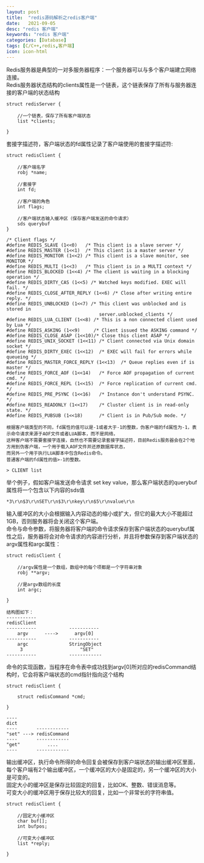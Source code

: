 ```yaml
---
layout: post
title:  "redis源码解析之redis客户端"
date:   2021-09-05
desc: "redis 客户端"
keywords: "redis 客户端"
categories: [Database]
tags: [C/C++,redis,客户端]
icon: icon-html
---
```


Redis服务器是典型的一对多服务器程序：一个服务器可以与多个客户端建立网络连接。<br/>
Redis服务器状态结构的clients属性是一个链表，这个链表保存了所有与服务器连接的客户端的状态结构

    struct redisServer {
    
        //一个链表，保存了所有客户端状态
        list *clients;
    
    }
    
套接字描述符，客户端状态的fd属性记录了客户端使用的套接字描述符:

    struct redisClient {
    
        //客户端名字
        robj *name;
    
        //套接字
        int fd;
        
        //客户端的角色
        int flags;
    
        //客户端状态输入缓冲区（保存客户端发送的命令请求）
        sds querybuf
    }    
    
    /* Client flags */
    #define REDIS_SLAVE (1<<0)   /* This client is a slave server */
    #define REDIS_MASTER (1<<1)  /* This client is a master server */
    #define REDIS_MONITOR (1<<2) /* This client is a slave monitor, see MONITOR */
    #define REDIS_MULTI (1<<3)   /* This client is in a MULTI context */
    #define REDIS_BLOCKED (1<<4) /* The client is waiting in a blocking operation */
    #define REDIS_DIRTY_CAS (1<<5) /* Watched keys modified. EXEC will fail. */
    #define REDIS_CLOSE_AFTER_REPLY (1<<6) /* Close after writing entire reply. */
    #define REDIS_UNBLOCKED (1<<7) /* This client was unblocked and is stored in
                                      server.unblocked_clients */
    #define REDIS_LUA_CLIENT (1<<8) /* This is a non connected client used by Lua */
    #define REDIS_ASKING (1<<9)     /* Client issued the ASKING command */
    #define REDIS_CLOSE_ASAP (1<<10)/* Close this client ASAP */
    #define REDIS_UNIX_SOCKET (1<<11) /* Client connected via Unix domain socket */
    #define REDIS_DIRTY_EXEC (1<<12)  /* EXEC will fail for errors while queueing */
    #define REDIS_MASTER_FORCE_REPLY (1<<13)  /* Queue replies even if is master */
    #define REDIS_FORCE_AOF (1<<14)   /* Force AOF propagation of current cmd. */
    #define REDIS_FORCE_REPL (1<<15)  /* Force replication of current cmd. */
    #define REDIS_PRE_PSYNC (1<<16)   /* Instance don't understand PSYNC. */
    #define REDIS_READONLY (1<<17)    /* Cluster client is in read-only state. */
    #define REDIS_PUBSUB (1<<18)      /* Client is in Pub/Sub mode. */
    
    根据客户端类型的不同，fd属性的值可以是-1或者大于-1的整数，伪客户端的fd属性为-1，表示命令请求来源于AOF文件或者LUA脚本，而不是网络，
    这种客户端不需要套接字连接，自然也不需要记录套接字描述符，目前Redis服务器会在2个地方用到伪客户端，一个用于载入AOF文件并还原数据库状态，
    而另外一个用于执行LUA脚本中包含Redis命令。
    普通客户端的fd属性的值>-1的整数。
    
    > CLIENT list
    
举个例子，假如客户端发送命令请求 set key value，那么客户端状态的querybuf属性将一个包含以下内容的sds值<br/>

    *3\r\n$3\r\nSET\r\n$3\r\nkey\r\n$5\r\nvalue\r\n
    
输入缓冲区的大小会根据输入内容动态的缩小或扩大，但它的最大大小不能超过1GB，否则服务器将会关闭这个客户端。<br/>
命令与命令参数，将服务器将客户端的命令请求保存到客户端状态的querybuf属性之后，服务器将会对命令请求的内容进行分析，并且将参数保存到客户端状态的
argv属性和argc属性：

    struct redisClient {
    
        //argv属性是一个数组，数组中的每个项都是一个字符串对象
        robj **argv;
        
        //是argv数组的长度
        int argc;
    
    }        
    
    结构图如下：
    -----------
    redisClient
    -----------            -----------
        argv      ---->      argv[0]
    -----------            ----------- 
        argc               StringObject
         3                     "SET" 
    -----------            ------------
    
命令的实现函数，当程序在命令表中成功找到argv[0]所对应的redisCommand结构时，它会将客户端状态的cmd指针指向这个结构

    struct redisClient {
    
        struct redisCommand *cmd;
    
    }
    
    ----    
    dict
    ----       ------------
    "set" ---> redisCommand 
    ----       ------------
    "get"          ....
    ----       ------------
    
输出缓冲区，执行命令所得的命令回复会被保存到客户端状态的输出缓冲区里面，每个客户端有2个输出缓冲区，一个缓冲区的大小是固定的，另一个缓冲区的大小
是可变的。<br/>
固定大小的缓冲区是保存比较固定的回复，比如OK、整数、错误消息等。<br/>
可变大小的缓冲区用于保存比较大的回复，比如一个非常长的字符串值。

    struct redisClient {
    
        //固定大小缓冲区
        char buf[];
        int bufpos;
        
        //可变大小缓冲区
        list *reply;
    
    }     
        